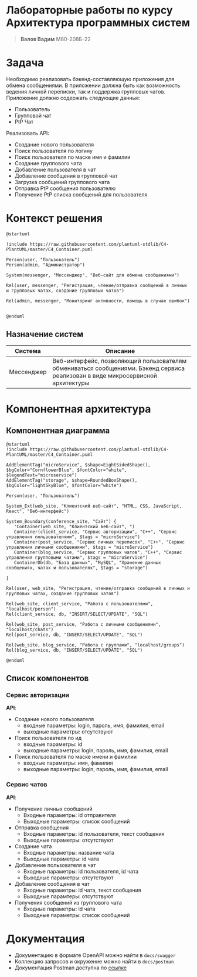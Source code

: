 # Лабораторные работы по курсу Архитектура программных систем

>**Валов Вадим** М80-208Б-22

# Задача

Необходимо реализовать бэкенд-составляющую приложения для обмена сообщениями. В приложении должна быть как возможность ведения личной переписки, так и поддержка групповых чатов.
Приложение должно содержать следующие данные:
* Пользователь
* Групповой чат 
* PtP Чат

Реализовать API:
*	Создание нового пользователя
*	Поиск пользователя по логину
*	Поиск пользователя по маске имя и фамилии
*	Создание группового чата
*	Добавление пользователя в чат
*	Добавление сообщения в групповой чат
*	Загрузка сообщений группового чата
*	Отправка PtP сообщения пользователю
*	Получение PtP списка сообщений для пользователя

# Контекст решения

```plantuml
@startuml

!include https://raw.githubusercontent.com/plantuml-stdlib/C4-PlantUML/master/C4_Container.puml

Person(user, "Пользователь")
Person(admin, "Администратор")

System(messenger, "Мессенджер", "Веб-сайт для обмена сообщениями")

Rel(user, messenger, "Регистрация, чтение/отправка сообщений в личных и групповых чатах, создание групповых чатов")

Rel(admin, messenger, "Мониторинг активности, помощь в случае ошибок")


@enduml
```
## Назначение систем
|Система| Описание|
|-------|---------|
| Мессенджер | Веб-интерфейс, позволяющий пользователям обмениваться сообщениями. Бэкенд сервиса реализован в виде микросервисной архитектуры |

# Компонентная архитектура

## Компонентная диаграмма

```plantuml
@startuml
!include https://raw.githubusercontent.com/plantuml-stdlib/C4-PlantUML/master/C4_Container.puml

AddElementTag("microService", $shape=EightSidedShape(), $bgColor="CornflowerBlue", $fontColor="white", $legendText="microservice")
AddElementTag("storage", $shape=RoundedBoxShape(), $bgColor="lightSkyBlue", $fontColor="white")

Person(user, "Пользователь")

System_Ext(web_site, "Клиентский веб-сайт", "HTML, CSS, JavaScript, React", "Веб-интерфейс")

System_Boundary(conference_site, "Сайт") {
   'Container(web_site, "Клиентский веб-сайт", ")
   Container(client_service, "Сервис авторизации", "C++", "Сервис управления пользователями", $tags = "microService")    
   Container(post_service, "Сервис личных переписок", "C++", "Сервис управления личными сообщениями", $tags = "microService") 
   Container(blog_service, "Сервис групповых чатов", "C++", "Сервис управления групповыми чатами", $tags = "microService")   
   ContainerDb(db, "База данных", "MySQL", "Хранение данных сообщениях, чатах и пользователях", $tags = "storage")
   
}

Rel(user, web_site, "Регистрация, чтение/отправка сообщений в личных и групповых чатах, создание групповых чатов")

Rel(web_site, client_service, "Работа с пользователями", "localhost/person")
Rel(client_service, db, "INSERT/SELECT/UPDATE", "SQL")

Rel(web_site, post_service, "Работа с личными сообщениями", "localhost/chats")
Rel(post_service, db, "INSERT/SELECT/UPDATE", "SQL")

Rel(web_site, blog_service, "Работа с группами", "localhost/groups")
Rel(blog_service, db, "INSERT/SELECT/UPDATE", "SQL")

@enduml
```
## Список компонентов  

### Сервис авторизации
**API**:
-	Создание нового пользователя
      - входные параметры: login, пароль, имя, фамилия, email
      - выходные параметры: отсутствуют
-	Поиск пользователя по ид
     - входные параметры:  id
     - выходные параметры: login, пароль, имя, фамилия, email
-	Поиск пользователя по маске имени и фамилии
     - входные параметры: имя, фамилия
     - выходные параметры: login, пароль, имя, фамилия, email

### Сервис чатов
**API**:
- Получение личных сообщений
  - Входные параметры: id отправителя
  - Выходные параметры: список сообщений
- Отправка сообщения
  - Входные параметры: id пользователя, текст сообщения
  - Выходные параметры: отсутствуют
- Создание чата
  - Входные параметры: название чата
  - Выходные параметры: id чата
- Добавление пользователя в чат
  - Входные параметры: id пользователя, id чата
  - Выходные параметры: отсутствуют
- Добавление сообщения в чат
  - Входные параметры: id чата, текст сообщения
  - Выходные парамтеры: отсутствуют
- Получения сообщений из группового чата
  - Входные параметры: id чата
  - Выходные параметры: список сообщений

# Документация

* Документацию в формате OpenAPI можно найти в `docs/swagger`
* Коллекцию запросов и окружение можно найти в `docs/postman`
* Документация Postman доступна по [ссылке](https://documenter.getpostman.com/view/20758355/2s9YXe6P7m) 
